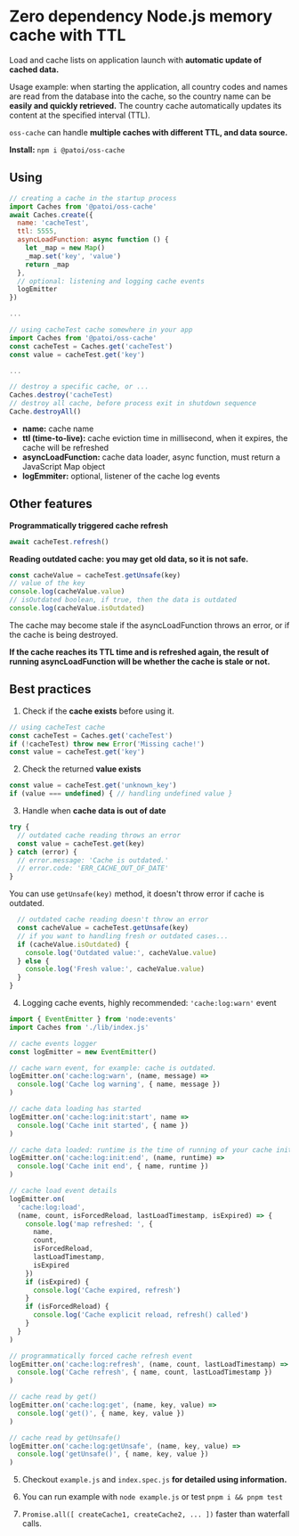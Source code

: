 # Zero dependency Node.js memory cache with TTL

Load and cache lists on application launch with **automatic update of cached data.**

Usage example: when starting the application, all country codes and names are read from the database into the cache, so the country name can be **easily and quickly retrieved.**
The country cache automatically updates its content at the specified interval (TTL).

`oss-cache` can handle **multiple caches with different TTL, and data source.**

**Install:** `npm i @patoi/oss-cache`

## Using

```javascript
// creating a cache in the startup process
import Caches from '@patoi/oss-cache'
await Caches.create({
  name: 'cacheTest',
  ttl: 5555,
  asyncLoadFunction: async function () {
    let _map = new Map()
    _map.set('key', 'value')
    return _map
  },
  // optional: listening and logging cache events
  logEmitter
})

...

// using cacheTest cache somewhere in your app
import Caches from '@patoi/oss-cache'
const cacheTest = Caches.get('cacheTest')
const value = cacheTest.get('key')

...

// destroy a specific cache, or ...
Caches.destroy('cacheTest)
// destroy all cache, before process exit in shutdown sequence
Cache.destroyAll()

```

- **name:** cache name
- **ttl (time-to-live):** cache eviction time in millisecond, when it expires, the cache will be refreshed
- **asyncLoadFunction:** cache data loader, async function, must return a JavaScript Map object
- **logEmmiter:** optional, listener of the cache log events

## Other features

**Programmatically triggered cache refresh**

```javascript
await cacheTest.refresh()
```

**Reading outdated cache: you may get old data, so it is not safe.**

```javascript
const cacheValue = cacheTest.getUnsafe(key)
// value of the key
console.log(cacheValue.value)
// isOutdated boolean, if true, then the data is outdated
console.log(cacheValue.isOutdated)
```

The cache may become stale if the asyncLoadFunction throws an error, or if the cache is being destroyed.

**If the cache reaches its TTL time and is refreshed again, the result of running asyncLoadFunction will be whether the cache is stale or not.**

## Best practices

1. Check if the **cache exists** before using it.

```javascript
// using cacheTest cache
const cacheTest = Caches.get('cacheTest')
if (!cacheTest) throw new Error('Missing cache!')
const value = cacheTest.get('key')
```

2. Check the returned **value exists**

```javascript
const value = cacheTest.get('unknown_key')
if (value === undefined) { // handling undefined value }
```

3. Handle when **cache data is out of date**

```javascript
try {
  // outdated cache reading throws an error
  const value = cacheTest.get(key)
} catch (error) {
  // error.message: 'Cache is outdated.'
  // error.code: 'ERR_CACHE_OUT_OF_DATE'
}
```

You can use `getUnsafe(key)` method, it doesn't throw error if cache is outdated.

```javascript
  // outdated cache reading doesn't throw an error
  const cacheValue = cacheTest.getUnsafe(key)
  // if you want to handling fresh or outdated cases...
  if (cacheValue.isOutdated) {
    console.log('Outdated value:', cacheValue.value)
  } else {
    console.log('Fresh value:', cacheValue.value)
  }
}
```

4. Logging cache events, highly recommended: `'cache:log:warn'` event

```javascript
import { EventEmitter } from 'node:events'
import Caches from './lib/index.js'

// cache events logger
const logEmitter = new EventEmitter()

// cache warn event, for example: cache is outdated.
logEmitter.on('cache:log:warn', (name, message) =>
  console.log('Cache log warning', { name, message })
)

// cache data loading has started
logEmitter.on('cache:log:init:start', name =>
  console.log('Cache init started', { name })
)

// cache data loaded: runtime is the time of running of your cache initialization function (asyncLoadFunction)
logEmitter.on('cache:log:init:end', (name, runtime) =>
  console.log('Cache init end', { name, runtime })
)

// cache load event details
logEmitter.on(
  'cache:log:load',
  (name, count, isForcedReload, lastLoadTimestamp, isExpired) => {
    console.log('map refreshed: ', {
      name,
      count,
      isForcedReload,
      lastLoadTimestamp,
      isExpired
    })
    if (isExpired) {
      console.log('Cache expired, refresh')
    }
    if (isForcedReload) {
      console.log('Cache explicit reload, refresh() called')
    }
  }
)

// programmatically forced cache refresh event
logEmitter.on('cache:log:refresh', (name, count, lastLoadTimestamp) =>
  console.log('Cache refresh', { name, count, lastLoadTimestamp })
)

// cache read by get()
logEmitter.on('cache:log:get', (name, key, value) =>
  console.log('get()', { name, key, value })
)

// cache read by getUnsafe()
logEmitter.on('cache:log:getUnsafe', (name, key, value) =>
  console.log('getUnsafe()', { name, key, value })
)
```

5. Checkout `example.js` and `index.spec.js` **for detailed using information.**

6. You can run example with `node example.js` or test `pnpm i && pnpm test`

7. `Promise.all([ createCache1, createCache2, ... ])` faster than waterfall calls.
